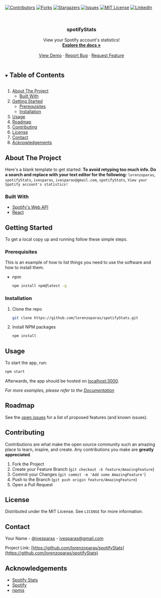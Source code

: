 <!--
*** Thanks for checking out the Best-README-Template. If you have a suggestion
*** that would make this better, please fork the repo and create a pull request
*** or simply open an issue with the tag "enhancement".
*** Thanks again! Now go create something AMAZING! :D
***
***
***
*** To avoid retyping too much info. Do a search and replace for the following:
*** lorenzoparas, spotifyStats, ivesparas, ivesparas@gmail.com, spotifyStats, View your Spotify account's statistics!
-->



<!-- PROJECT SHIELDS -->
<!--
*** I'm using markdown "reference style" links for readability.
*** Reference links are enclosed in brackets [ ] instead of parentheses ( ).
*** See the bottom of this document for the declaration of the reference variables
*** for contributors-url, forks-url, etc. This is an optional, concise syntax you may use.
*** https://www.markdownguide.org/basic-syntax/#reference-style-links
-->
[![Contributors][contributors-shield]][contributors-url]
[![Forks][forks-shield]][forks-url]
[![Stargazers][stars-shield]][stars-url]
[![Issues][issues-shield]][issues-url]
[![MIT License][license-shield]][license-url]
[![LinkedIn][linkedin-shield]][linkedin-url]



<!-- PROJECT LOGO -->
<br />
<p align="center">

  <h3 align="center">spotifyStats</h3>

  <p align="center">
    View your Spotify account's statistics!
    <br />
    <a href="https://github.com/lorenzoparas/spotifyStats"><strong>Explore the docs »</strong></a>
    <br />
    <br />
    <a href="https://github.com/lorenzoparas/spotifyStats">View Demo</a>
    ·
    <a href="https://github.com/lorenzoparas/spotifyStats/issues">Report Bug</a>
    ·
    <a href="https://github.com/lorenzoparas/spotifyStats/issues">Request Feature</a>
  </p>
</p>



<!-- TABLE OF CONTENTS -->
<details open="open">
  <summary><h2 style="display: inline-block">Table of Contents</h2></summary>
  <ol>
    <li>
      <a href="#about-the-project">About The Project</a>
      <ul>
        <li><a href="#built-with">Built With</a></li>
      </ul>
    </li>
    <li>
      <a href="#getting-started">Getting Started</a>
      <ul>
        <li><a href="#prerequisites">Prerequisites</a></li>
        <li><a href="#installation">Installation</a></li>
      </ul>
    </li>
    <li><a href="#usage">Usage</a></li>
    <li><a href="#roadmap">Roadmap</a></li>
    <li><a href="#contributing">Contributing</a></li>
    <li><a href="#license">License</a></li>
    <li><a href="#contact">Contact</a></li>
    <li><a href="#acknowledgements">Acknowledgements</a></li>
  </ol>
</details>



<!-- ABOUT THE PROJECT -->
## About The Project

Here's a blank template to get started:
**To avoid retyping too much info. Do a search and replace with your text editor for the following:**
`lorenzoparas`, `spotifyStats`, `ivesparas`, `ivesparas@gmail.com`, `spotifyStats`, `View your Spotify account's statistics!`


### Built With

* [Spotify's Web API](https://developer.spotify.com/documentation/web-api/)
* [React](https://reactjs.org/)

<!-- GETTING STARTED -->
## Getting Started

To get a local copy up and running follow these simple steps.

### Prerequisites

This is an example of how to list things you need to use the software and how to install them.
* npm
  ```sh
  npm install npm@latest -g
  ```

### Installation

1. Clone the repo
   ```sh
   git clone https://github.com/lorenzoparas/spotifyStats.git
   ```
2. Install NPM packages
   ```sh
   npm install
   ```

<!-- USAGE EXAMPLES -->
## Usage

To start the app, run:
   ```sh
   npm start
   ```

Afterwards, the app should be hosted on [localhost:3000](http://localhost:3000).

_For more examples, please refer to the [Documentation](https://developer.spotify.com/documentation/web-api/)_

<!-- ROADMAP -->
## Roadmap

See the [open issues](https://github.com/lorenzoparas/spotifyStats/issues) for a list of proposed features (and known issues).

<!-- CONTRIBUTING -->
## Contributing

Contributions are what make the open source community such an amazing place to learn, inspire, and create. Any contributions you make are **greatly appreciated**.

1. Fork the Project
2. Create your Feature Branch (`git checkout -b feature/AmazingFeature`)
3. Commit your Changes (`git commit -m 'Add some AmazingFeature'`)
4. Push to the Branch (`git push origin feature/AmazingFeature`)
5. Open a Pull Request

<!-- LICENSE -->
## License

Distributed under the MIT License. See `LICENSE` for more information.



<!-- CONTACT -->
## Contact

Your Name - [@ivesparas](https://twitter.com/ivesparas) - ivesparas@gmail.com

Project Link: [https://github.com/lorenzoparas/spotifyStats](https://github.com/lorenzoparas/spotifyStats)



<!-- ACKNOWLEDGEMENTS -->
## Acknowledgements

* [Spotify Stats](https://spotifystats.com/)
* [Spotify](https://www.spotify.com/)
* [npmjs](https://www.npmjs.com/)

<!-- MARKDOWN LINKS & IMAGES -->
<!-- https://www.markdownguide.org/basic-syntax/#reference-style-links -->
[contributors-shield]: https://img.shields.io/github/contributors/lorenzoparas/repo.svg?style=for-the-badge
[contributors-url]: https://github.com/lorenzoparas/spotifyStats/graphs/contributors
[forks-shield]: https://img.shields.io/github/forks/lorenzoparas/repo.svg?style=for-the-badge
[forks-url]: https://github.com/lorenzoparas/spotifyStats/network/members
[stars-shield]: https://img.shields.io/github/stars/lorenzoparas/repo.svg?style=for-the-badge
[stars-url]: https://github.com/lorenzoparas/spotifyStats/stargazers
[issues-shield]: https://img.shields.io/github/issues/lorenzoparas/repo.svg?style=for-the-badge
[issues-url]: https://github.com/lorenzoparas/spotifyStats/issues
[license-shield]: https://img.shields.io/github/license/lorenzoparas/repo.svg?style=for-the-badge
[license-url]: https://github.com/lorenzoparas/spotifyStats/blob/master/LICENSE.txt
[linkedin-shield]: https://img.shields.io/badge/-LinkedIn-black.svg?style=for-the-badge&logo=linkedin&colorB=555
[linkedin-url]: https://linkedin.com/in/lorenzoparas
